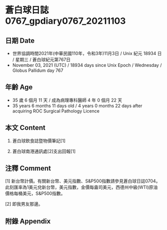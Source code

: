 [_metadata_:encoding]: - "utf-8"
[_metadata_:language]: - "zh-Hant-TW"
[_metadata_:fileformat]: - "markdown"
[_metadata_:MIME_type]: - "text/plain"
[_metadata_:markdown_version]: - "commonmark version 0.30"
[_metadata_:markdown_spec]: - "https://spec.commonmark.org/0.30/"

# 蒼白球日誌0767_gpdiary0767_20211103 #

## 日期 Date ##

* 世界協調時間2021年(中華民國110年，令和3年)11月3日 / Unix 紀元 18934 日 / 星期三 / 蒼白球紀元第767日
* November 03, 2021 (UTC) / 18934 days since Unix Epoch / Wednesday / Globus Pallidum day 767

## 年齡 Age ##

* 35 歲 6 個月 11 天 / 成為病理專科醫師 4 年 0 個月 22 天
* 35 years 6 months 11 days old / 4 years 0 months 22 days after acquiring ROC Surgical Pathology Licence

## 本文 Content ##

1. 蒼白球飲食誌暨物價筆記[1]

    
2. 蒼白球南港通訊處[2]支出回報[1]

    

## 注釋 Comment ##

[1] 新台幣計價。有關新台幣、美元指數、S&P500指數請參見蒼白球日誌0704。此刻匯率為1美元兌新台幣，美元指數，金價每盎司美元，西德州中級(WTI)原油價格每桶美元，S&P500指數。


[2] 即我男友那邊。



## 附錄 Appendix ##

